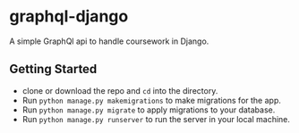 # graphql-django

A simple GraphQl api to handle coursework in Django.


## Getting Started

+ clone or download the repo and ```cd``` into the directory.
+ Run ```python manage.py makemigrations``` to make migrations for the app.
+ Run ```python manage.py migrate``` to apply migrations to your database.
+ Run ```python manage.py runserver``` to run the server in your local machine.